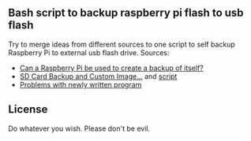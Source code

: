 ## Bash script to backup raspberry pi flash to usb flash 

Try to merge ideas from different sources to one script to self backup Raspberry Pi to external usb flash drive.
Sources:
- [Can a Raspberry Pi be used to create a backup of itself?](http://raspberrypi.stackexchange.com/questions/5427/can-a-raspberry-pi-be-used-to-create-a-backup-of-itself)
- [SD Card Backup and Custom Image...](http://www.raspberrypi.org/phpBB3/viewtopic.php?f=29&t=21342) and [script](http://pastebin.com/48fr9BAS)
- [Problems with newly written program](http://www.raspberrypi.org/phpBB3/viewtopic.php?t=34876)

## License
Do whatever you wish. Please don't be evil.